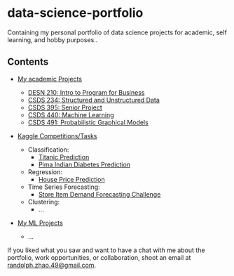 # data-science-portfolio

Containing my personal portfolio of data science projects for academic, self learning, and hobby purposes..

## Contents

- [My academic Projects](https://github.com/vanity-lost/academic_projects)

  - [DESN 210: Intro to Program for Business](https://github.com/vanity-lost/academic_projects/tree/main/DESN%20210%20Projects)
  - [CSDS 234: Structured and Unstructured Data](https://github.com/vanity-lost/academic_projects/tree/main/CSDS%20234%20Projects)
  - [CSDS 395: Senior Project](https://github.com/vanity-lost/academic_projects/tree/main/CSDS%20395%20Projects)
  - [CSDS 440: Machine Learning](https://github.com/vanity-lost/academic_projects/tree/main/CSDS%20395%20Projects)
  - [CSDS 491: Probabilistic Graphical Models](https://github.com/vanity-lost/academic_projects/tree/main/CSDS%20491)

- [Kaggle Competitions/Tasks](https://github.com/vanity-lost/Kaggle-Projects)

  - Classification:
    - [Titanic Prediction](https://github.com/vanity-lost/Kaggle-Projects/tree/main/Titanic%20Prediction)
    - [Pima Indian Diabetes Prediction](https://github.com/vanity-lost/Kaggle-Projects/tree/main/Pima%20Indian%20Diabetes%20Prediction)
  - Regression:
    - [House Price Prediction](https://github.com/vanity-lost/Kaggle-Projects/tree/main/House%20Price%20Prediction)
  - Time Series Forecasting:
    - [Store Item Demand Forecasting Challenge](https://github.com/vanity-lost/Kaggle-Projects/tree/main/Store%20Item%20Demand%20Forecasting%20Challenge)
  - Clustering:
    - ...

- [My ML Projects](https://github.com/vanity-lost/ml_projects)
  - ...

<!-- - ### Machine Learning Algorithms

    - Naive Bayes

    - Logistic Regression

    - K Nearest Neighbours -->

If you liked what you saw and want to have a chat with me about the portfolio, work opportunities, or collaboration, shoot an email at randolph.zhao.49@gmail.com.
